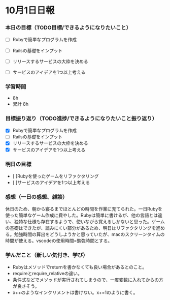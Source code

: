# 10月1日日報

### **本日の目標（TODO目標/できるようになりたいこと）**
* [ ] Rubyで簡単なプログラムを作成
* [ ] Railsの基礎をインプット
* [ ] リリースするサービスの大枠を決める
* [ ] サービスのアイデアを1つ以上考える


### **学習時間**
* 8h
* 累計 8h

### **目標振り返り（TODO進捗/できるようになりたいこと振り返り）**
* [x] Rubyで簡単なプログラムを作成
* [ ] Railsの基礎をインプット
* [x] リリースするサービスの大枠を決める
* [x] サービスのアイデアを1つ以上考える

### **明日の目標**
* [ ]Rubyを使ったゲームをリファクタリング
* [ ]サービスのアイデアを1つ以上考える

### **感想（一日の感想、雑談）**
休日のため、朝から寝るまでほとんどの時間を作業に充てられた。一日Rubyを使った簡単なゲーム作成に費やした。Rubyは簡単に書けるが、他の言語とは違い、独特な仕様も存在するようで、使いながら覚えるしかないと思った。ゲームの基礎はできたが、読みにくい部分があるため、明日はリファクタリングを進める。勉強時間の算出をどうしようかと思っていたが、macのスクリーンタイムの時間が使える。vscodeの使用時間=勉強時間とする。


### **学んだこと（新しい気付き、学び）**
* Rubyはメソッドでreturnを書かなくても良い場合があるとのこと。
* requireとrequire_relativeの違い。
* 条件式などでメソッドが実行されてしまうので、一度変数に入れてからの方が良さそう。
* x++のようなインクリメントは書けない。x+=1のように書く。